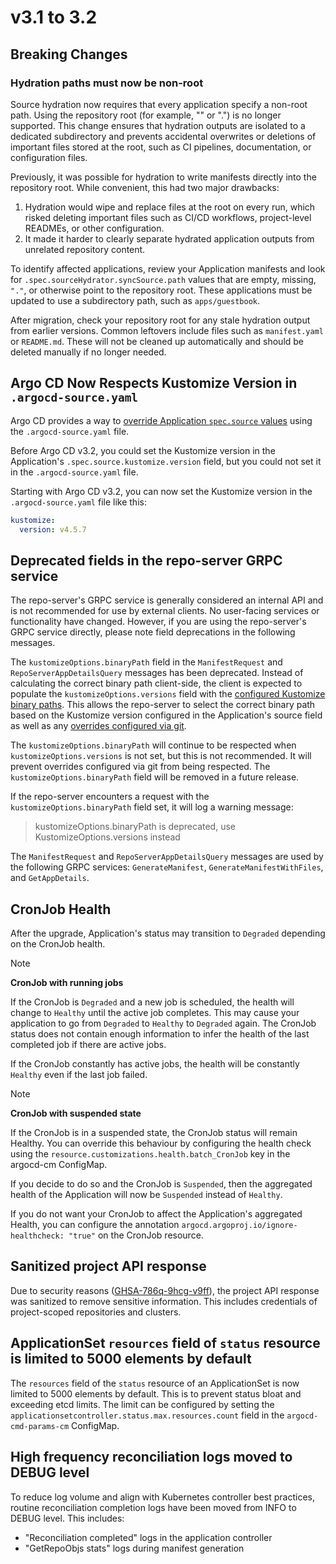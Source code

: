 # v3.1 to 3.2

## Breaking Changes

### Hydration paths must now be non-root

Source hydration now requires that every application specify a non-root path.
Using the repository root (for example, "" or ".") is no longer supported. This change ensures
that hydration outputs are isolated to a dedicated subdirectory and prevents accidental overwrites
or deletions of important files stored at the root, such as CI pipelines, documentation, or configuration files.

Previously, it was possible for hydration to write manifests directly into the repository root. While convenient, this had two major drawbacks:

1. Hydration would wipe and replace files at the root on every run, which risked deleting important files such as CI/CD workflows, project-level READMEs, or other configuration.
2. It made it harder to clearly separate hydrated application outputs from unrelated repository content.

To identify affected applications, review your Application manifests and look for `.spec.sourceHydrator.syncSource.path` values that are empty, missing,
`"."`, or otherwise point to the repository root. These applications must be updated to use a subdirectory path, such as `apps/guestbook`.

After migration, check your repository root for any stale hydration output from earlier versions.
Common leftovers include files such as `manifest.yaml` or `README.md`. These will not be cleaned up
automatically and should be deleted manually if no longer needed.

## Argo CD Now Respects Kustomize Version in `.argocd-source.yaml`

Argo CD provides a way to [override Application `spec.source` values](../../user-guide/parameters.md#store-overrides-in-git)
using the `.argocd-source.yaml` file.

Before Argo CD v3.2, you could set the Kustomize version in the Application's `.spec.source.kustomize.version` field,
but you could not set it in the `.argocd-source.yaml` file.

Starting with Argo CD v3.2, you can now set the Kustomize version in the `.argocd-source.yaml` file like this:

```yaml
kustomize:
  version: v4.5.7
```

## Deprecated fields in the repo-server GRPC service

The repo-server's GRPC service is generally considered an internal API and is not recommended for use by external
clients. No user-facing services or functionality have changed. However, if you are using the repo-server's GRPC service
directly, please note field deprecations in the following messages.

The `kustomizeOptions.binaryPath` field in the `ManifestRequest` and `RepoServerAppDetailsQuery` messages has been
deprecated. Instead of calculating the correct binary path client-side, the client is expected to populate the
`kustomizeOptions.versions` field with the [configured Kustomize binary paths](../../user-guide/kustomize.md#custom-kustomize-versions).
This allows the repo-server to select the correct binary path based on the Kustomize version configured in the
Application's source field as well as any [overrides configured via git](../../user-guide/parameters.md#store-overrides-in-git).

The `kustomizeOptions.binaryPath` will continue to be respected when `kustomizeOptions.versions` is not set, but this is
not recommended. It will prevent overrides configured via git from being respected. The `kustomizeOptions.binaryPath`
field will be removed in a future release.

If the repo-server encounters a request with the `kustomizeOptions.binaryPath` field set, it will log a warning message:

> kustomizeOptions.binaryPath is deprecated, use KustomizeOptions.versions instead

The `ManifestRequest` and `RepoServerAppDetailsQuery` messages are used by the following GRPC services:
`GenerateManifest`, `GenerateManifestWithFiles`, and `GetAppDetails`.

## CronJob Health

After the upgrade, Application's status may transition to `Degraded` depending on the CronJob health.

> [!NOTE]
> **CronJob with running jobs**
>
> If the CronJob is `Degraded` and a new job is scheduled, the health will change to `Healthy` until the active job completes.
> This may cause your application to go from `Degraded` to `Healthy` to `Degraded` again. The CronJob status does not contain enough
> information to infer the health of the last completed job if there are active jobs.
>
> If the CronJob constantly has active jobs, the health will be constantly `Healthy` even if the last job failed.

> [!NOTE]
> **CronJob with suspended state**
>
> If the CronJob is in a suspended state, the CronJob status will remain Healthy. You can override this behaviour by configuring the
> health check using the `resource.customizations.health.batch_CronJob` key in the argocd-cm ConfigMap.
> 
> If you decide to do so and the CronJob is `Suspended`, then the aggregated health of the Application will now be `Suspended` instead of `Healthy`.

If you do not want your CronJob to affect the Application's aggregated Health, you can configure the annotation
`argocd.argoproj.io/ignore-healthcheck: "true"` on the CronJob resource.

## Sanitized project API response

Due to security reasons ([GHSA-786q-9hcg-v9ff](https://github.com/argoproj/argo-cd/security/advisories/GHSA-786q-9hcg-v9ff)),
the project API response was sanitized to remove sensitive information. This includes
credentials of project-scoped repositories and clusters.

## ApplicationSet `resources` field of `status` resource is limited to 5000 elements by default

The `resources` field of the `status` resource of an ApplicationSet is now limited to 5000 elements by default. This is
to prevent status bloat and exceeding etcd limits. The limit can be configured by setting the `applicationsetcontroller.status.max.resources.count`
field in the `argocd-cmd-params-cm` ConfigMap.

## High frequency reconciliation logs moved to DEBUG level

To reduce log volume and align with Kubernetes controller best practices, routine reconciliation completion logs have been moved from INFO to DEBUG level. This includes:
- "Reconciliation completed" logs in the application controller
- "GetRepoObjs stats" logs during manifest generation
